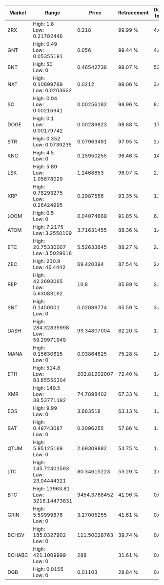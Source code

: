 | Market | Range | Price| Retracement | Doubles to 50% |
| --- | --- | --- | --- | --- |
| ZRX | High: 1.8<br />Low: 0.21782446 | 0.218 | 99.99 % | 4.63 |
| GNT | High: 0.49<br />Low: 0.05355191 | 0.056 | 99.44 % | 4.85 |
| BNT | High: 50<br />Low: 0 | 0.46542738 | 99.07 % | 53.71 |
| NXT | High: 0.10899769<br />Low: 0.0203662 | 0.0212 | 99.06 % | 3.05 |
| SC | High: 0.04<br />Low: 0.00216941 | 0.00256182 | 98.96 % | 8.23 |
| DOGE | High: 0.1<br />Low: 0.00179742 | 0.00289823 | 98.88 % | 17.56 |
| STR | High: 0.352<br />Low: 0.0739235 | 0.07963491 | 97.95 % | 2.67 |
| KNC | High: 4.5<br />Low: 0 | 0.15950255 | 96.46 % | 14.11 |
| LSK | High: 5.89<br />Low: 1.05678029 | 1.2468853 | 96.07 % | 2.79 |
| XRP | High: 0.78293275<br />Low: 0.26424995 | 0.2987556 | 93.35 % | 1.75 |
| LOOM | High: 0.5<br />Low: 0 | 0.04074869 | 91.85 % | 6.14 |
| ATOM | High: 7.2175<br />Low: 3.2550109 | 3.71631455 | 88.36 % | 1.41 |
| ETC | High: 20.75330007<br />Low: 3.5029618 | 5.52633645 | 88.27 % | 2.19 |
| ZEC | High: 230.9<br />Low: 46.4442 | 69.420394 | 87.54 % | 2.00 |
| REP | High: 42.2693065<br />Low: 5.63083192 | 10.8 | 85.89 % | 2.22 |
| SNT | High: 0.1450001<br />Low: 0 | 0.02088774 | 85.59 % | 3.47 |
| DASH | High: 284.32835998<br />Low: 59.29971949 | 99.34807004 | 82.20 % | 1.73 |
| MANA | High: 0.15630615<br />Low: 0 | 0.03864625 | 75.28 % | 2.02 |
| ETH | High: 514.8<br />Low: 83.85556304 | 202.81202007 | 72.40 % | 1.48 |
| XMR | High: 149.5<br />Low: 38.53771192 | 74.7898402 | 67.33 % | 1.26 |
| EOS | High: 9.99<br />Low: 0 | 3.683518 | 63.13 % | 1.36 |
| BAT | High: 0.49743087<br />Low: 0 | 0.2096255 | 57.86 % | 1.19 |
| QTUM | High: 5.95125169<br />Low: 0 | 2.69309882 | 54.75 % | 1.10 |
| LTC | High: 145.72401593<br />Low: 23.04444321 | 80.34615223 | 53.29 % | 1.05 |
| BTC | High: 13963.81<br />Low: 3216.14473831 | 9454.3768452 | 41.96 % | 0.00 |
| GRIN | High: 5.59999876<br />Low: 0 | 3.27005255 | 41.61 % | 0.00 |
| BCHSV | High: 185.0327902<br />Low: 0 | 111.50028763 | 39.74 % | 0.00 |
| BCHABC | High: 421.1009999<br />Low: 0 | 288 | 31.61 % | 0.00 |
| DGB | High: 0.0155<br />Low: 0 | 0.01103 | 28.84 % | 0.00 |
